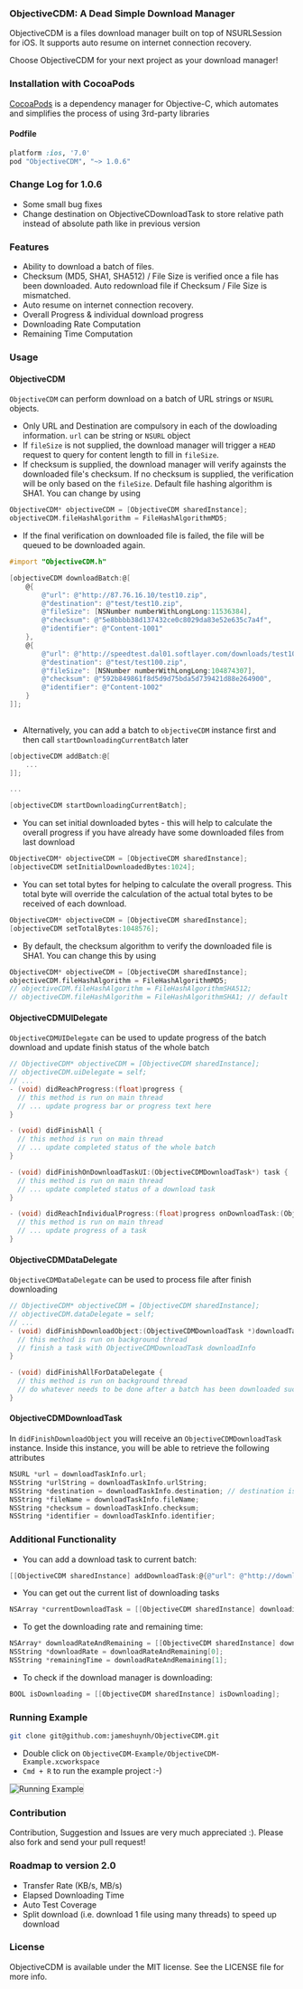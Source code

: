 ### ObjectiveCDM: A Dead Simple Download Manager

ObjectiveCDM is a files download manager built on top of NSURLSession for iOS. It supports auto resume on internet connection recovery.

Choose ObjectiveCDM for your next project as your download manager!

### Installation with CocoaPods

[CocoaPods](http://cocoapods.org) is a dependency manager for Objective-C, which automates and simplifies the process of using 3rd-party libraries 

#### Podfile

```ruby
platform :ios, '7.0'
pod "ObjectiveCDM", "~> 1.0.6"
```

### Change Log for 1.0.6

- Some small bug fixes
- Change destination on ObjectiveCDownloadTask to store relative path instead of absolute path like in previous version 

### Features

- Ability to download a batch of files.
- Checksum (MD5, SHA1, SHA512) / File Size is verified once a file has been downloaded. Auto redownload file if Checksum / File Size is mismatched.
- Auto resume on internet connection recovery.
- Overall Progress & individual download progress
- Downloading Rate Computation
- Remaining Time Computation

### Usage

#### ObjectiveCDM
`ObjectiveCDM` can perform download on a batch of URL strings or `NSURL` objects.

- Only URL and Destination are compulsory in each of the dowloading information. `url` can be string or `NSURL` object
- If `fileSize` is not supplied, the download manager will trigger a `HEAD` request to query for content length to fill in `fileSize`.
- If checksum is supplied, the download manager will verify againsts the downloaded file's checksum. If no checksum is supplied, the verification will be only based on the `fileSize`. Default file hashing algorithm is SHA1. You can change by using

```objective-c
ObjectiveCDM* objectiveCDM = [ObjectiveCDM sharedInstance];
objectiveCDM.fileHashAlgorithm = FileHashAlgorithmMD5;
```

- If the final verification on downloaded file is failed, the file will be queued to be downloaded again.

```objective-c
#import "ObjectiveCDM.h"

[objectiveCDM downloadBatch:@[
    @{
        @"url": @"http://87.76.16.10/test10.zip",
        @"destination": @"test/test10.zip",
        @"fileSize": [NSNumber numberWithLongLong:11536384],
        @"checksum": @"5e8bbbb38d137432ce0c8029da83e52e635c7a4f",
        @"identifier": @"Content-1001"
    },
    @{
        @"url": @"http://speedtest.dal01.softlayer.com/downloads/test100.zip",
        @"destination": @"test/test100.zip",
        @"fileSize": [NSNumber numberWithLongLong:104874307],
        @"checksum": @"592b849861f8d5d9d75bda5d739421d88e264900",
        @"identifier": @"Content-1002"
    }
]];
  
```

- Alternatively, you can add a batch to `objectiveCDM` instance first and then call `startDownloadingCurrentBatch` later

```objective-c
[objectiveCDM addBatch:@[
    ...
]];

...

[objectiveCDM startDownloadingCurrentBatch];
```

- You can set initial downloaded bytes - this will help to calculate the overall progress if you have already have some downloaded files from last download

```objective-c
ObjectiveCDM* objectiveCDM = [ObjectiveCDM sharedInstance];
[objectiveCDM setInitialDownloadedBytes:1024];
```

- You can set total bytes for helping to calculate the overall progress. This total byte will override the calculation of the actual total bytes to be received of each download.

```objective-c
ObjectiveCDM* objectiveCDM = [ObjectiveCDM sharedInstance];
[objectiveCDM setTotalBytes:1048576];
```

- By default, the checksum algorithm to verify the downloaded file is SHA1. You can change this by using

``` objective-c
ObjectiveCDM* objectiveCDM = [ObjectiveCDM sharedInstance];
objectiveCDM.fileHashAlgorithm = FileHashAlgorithmMD5;
// objectiveCDM.fileHashAlgorithm = FileHashAlgorithmSHA512;
// objectiveCDM.fileHashAlgorithm = FileHashAlgorithmSHA1; // default
```

#### ObjectiveCDMUIDelegate

`ObjectiveCDMUIDelegate` can be used to update progress of the batch download and update finish status of the whole batch

```objective-c
// ObjectiveCDM* objectiveCDM = [ObjectiveCDM sharedInstance];
// objectiveCDM.uiDelegate = self;
// ...
- (void) didReachProgress:(float)progress {
  // this method is run on main thread
  // ... update progress bar or progress text here
}

- (void) didFinishAll {
  // this method is run on main thread
  // ... update completed status of the whole batch
}

- (void) didFinishOnDownloadTaskUI:(ObjectiveCDMDownloadTask*) task {
  // this method is run on main thread
  // ... update completed status of a download task 
}

- (void) didReachIndividualProgress:(float)progress onDownloadTask:(ObjectiveCDMDownloadTask*) task {
  // this method is run on main thread
  // ... update progress of a task
}
```

#### ObjectiveCDMDataDelegate

`ObjectiveCDMDataDelegate` can be used to process file after finish downloading

```objective-c
// ObjectiveCDM* objectiveCDM = [ObjectiveCDM sharedInstance];
// objectiveCDM.dataDelegate = self;
// ...
- (void) didFinishDownloadObject:(ObjectiveCDMDownloadTask *)downloadTaskInfo {
  // this method is run on background thread
  // finish a task with ObjectiveCDMDownloadTask downloadInfo
}

- (void) didFinishAllForDataDelegate {
  // this method is run on background thread
  // do whatever needs to be done after a batch has been downloaded successfully
}


```

#### ObjectiveCDMDownloadTask

In `didFinishDownloadObject` you will receive an `ObjectiveCDMDownloadTask` instance. Inside this instance, you will be able to retrieve the following attributes

```objective-c
NSURL *url = downloadTaskInfo.url;
NSString *urlString = downloadTaskInfo.urlString;
NSString *destination = downloadTaskInfo.destination; // destination is the full path to the downloaded file
NSString *fileName = downloadTaskInfo.fileName;
NSString *checksum = downloadTaskInfo.checksum;
NSString *identifier = downloadTaskInfo.identifier;
```

### Additional Functionality

- You can add a download task to current batch:

```objective-c
[[ObjectiveCDM sharedInstance] addDownloadTask:@{@"url": @"http://download.thinkbroadband.com/5MB.zip", @"destination": @"test/5MB.zip"}];
```

- You can get out the current list of downloading tasks

```objective-c
NSArray *currentDownloadTask = [[ObjectiveCDM sharedInstance] downloadingTasks];
```

- To get the downloading rate and remaining time:

```objective-c
NSArray* downloadRateAndRemaining = [[ObjectiveCDM sharedInstance] downloadRateAndRemainingTime];
NSString *downloadRate = downloadRateAndRemaining[0];
NSString *remainingTime = downloadRateAndRemaining[1];
```

- To check if the download manager is downloading:

```objective-c
BOOL isDownloading = [[ObjectiveCDM sharedInstance] isDownloading];
```

### Running Example

```bash
git clone git@github.com:jameshuynh/ObjectiveCDM.git
```

- Double click on `ObjectiveCDM-Example/ObjectiveCDM-Example.xcworkspace`
- `Cmd + R` to run the example project :-)

<p align="left" >
  <img style='border:1px solid #ccc;' src="https://raw.githubusercontent.com/jameshuynh/ObjectiveCDM/master/ObjectiveCDM-Example/screenshot.png" alt="Running Example" title="Running Example">
</p>

### Contribution

Contribution, Suggestion and Issues are very much appreciated :). Please also fork and send your pull request!

### Roadmap to version 2.0

- Transfer Rate (KB/s, MB/s)
- Elapsed Downloading Time
- Auto Test Coverage
- Split download (i.e. download 1 file using many threads) to speed up download

### License

ObjectiveCDM is available under the MIT license. See the LICENSE file for more info.
